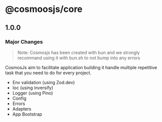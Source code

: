 # @cosmoosjs/core

## 1.0.0

### Major Changes

  > Note: Cosmosjs has been created with bun and we strongly recommand using it with bun.sh to not bump into any errors

  CosmosJs aim to facilitate application building it handle multiple repetitive task that you need to do for every project.

  - Env validation (using Zod.dev)
  - Ioc (using inversify)
  - Logger (using Pino)
  - Config
  - Errors
  - Adapters
  - App Bootstrap
